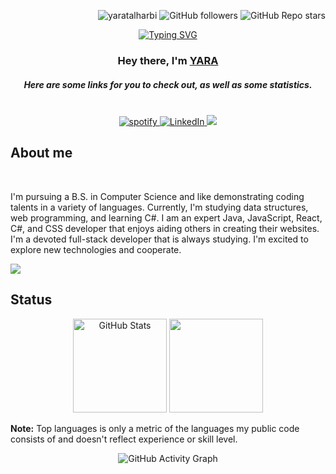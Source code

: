 


<div style="display:inline;">
    <p align="right"> 
        <img src="https://komarev.com/ghpvc/?username=yaratalharbi&label=Profile%20views&color=0e75b6&style=flat" alt="yaratalharbi"/> 
        <img alt="GitHub followers" src="https://img.shields.io/github/followers/yaratax">
        <img alt="GitHub Repo stars" src="https://img.shields.io/github/stars/yaratax">
    </p>
</div>

   <p align="center"> 
<a href="https://git.io/typing-svg"><img src="https://readme-typing-svg.demolab.com?font=Fira+Code&size=19&duration=4600&pause=1000&color=6F92AE&random=false&width=435&lines=Errors+in+your+code+indicate+that+you;intend+to+create+something+significant" alt="Typing SVG" /></a>
   </p>
<h3 align="center">Hey there, I'm <a href="https://github.com/yaratax">YARA</a></h3>
<h5 align="center">Here are some links for you to check out, as well as some statistics.</h5>
<br>
<div class="contact-wrapper load-hidden" align="center">
        <a href="https://open.spotify.com/user/31z7luyrmqtjkcygwx5wb4hr6ktm?si=bf4e7d6a8ae54cc1">
            <img alt="spotify" src="https://img.shields.io/badge/-Spotify-1DB954?style=for-the-badge&logo=Spotify&logoColor=white"/>
        </a>
<!--         <a href="https://www.github.com/yaratax" target="_blank" rel="noreferrer"> 
            <img src="https://img.shields.io/badge/-GitHub-181717?style=for-the-badge&logo=GitHub&logoColor=white" alt="GitHub" /> 
        </a>  -->
        <a href="https://www.linkedin.com/in/yaturbi" target="_blank" rel="noreferrer"> 
            <img src="https://img.shields.io/badge/-LinkedIn-0077B5?style=for-the-badge&logo=LinkedIn&logoColor=white" alt="LinkedIn" /> 
        </a>
<!--         <a href="mailto:yar.alharbi@outlook.com">
            <img alt="email" src="https://img.shields.io/badge/-Email-0078D4?style=for-the-badge&logo=Microsoft-Outlook&logoColor=white"/> -->
        </a>
    <a href="https://leetcode.com/Tr9nszendenz/" target="_blank">
        <img src="https://img.shields.io/badge/LeetCode-000000?style=for-the-badge&logo=LeetCode&logoColor=#d16c06" /> </a>
<!--         <a href="https://www.codecademy.com/profiles/zanisky">
            <img src="https://img.shields.io/badge/Codecademy-FFF0E5?style=for-the-badge&logo=codecademy&logoColor=1F243A" />
        </a>
        <img src="https://img.shields.io/badge/Udemy-A435F0?style=for-the-badge&logo=Udemy&logoColor=white" /> -->
    </p>
</div>



<section id="about">
    <div class="container">
        <h2 class="section-title load-hidden">About me</h2>
        <div class="row about-wrapper">
            <div class="col-md-6 col-sm-12">
    </a>
<!--                 <div class="about-wrapper__image load-hidden">
                    <img
                        alt="Profile Image"
                        class="img-fluid rounded shadow-lg"
                        height="auto"
                        width="100%"
                        src="assets/profile.png"
                    />
                </div> -->
            </div>
            <div class="col-md-6 col-sm-12">
                <div class="about-wrapper__info load-hidden">
                    <br/>
                    <p class="about-wrapper__info-text">
                        I'm pursuing a B.S. in Computer Science and like demonstrating coding talents in a variety of languages. Currently, I'm studying data structures, web programming, and learning C#. I am an expert Java, JavaScript, React, C#, and CSS developer that enjoys aiding others in creating their websites. I'm a devoted full-stack developer that is always studying. I'm excited to explore new technologies and cooperate. 
                    </p>
                    <span class="d-flex mt-3"></span>
                </div>
            </div>
        </div>
    </div>
</section>

<p align="left"> <a href="https://github.com/yaratax"><img src="https://skillicons.dev/icons?i=vscode,replit,github,mysql,css,html,js,express,nodejs,react,bootstrap,cs,java,git"> </a> </p>

## Status
<p align="center">
    <img height="150px" src="https://github-readme-stats.vercel.app/api?username=yaratax&show_icons=true&title_color=EEEEEE&icon_color=76ABAE&text_color=EEEEEE&bg_color=222831" alt="GitHub Stats"/>
    <img height="150px" src="https://github-readme-stats.vercel.app/api/top-langs/?username=yaratax&title_color=EEEEEE&icon_color=76ABAE&text_color=EEEEEE&bg_color=222831&layout=donut">
</p>


<b>Note:</b> Top languages is only a metric of the languages my public code consists of and doesn't reflect experience or skill level.

<p align="center">
    <img src="https://github-readme-activity-graph.vercel.app/graph?username=yaratax&bg_color=222831&color=EEEEEE&line=76ABAE" alt="GitHub Activity Graph"/>
</p>
